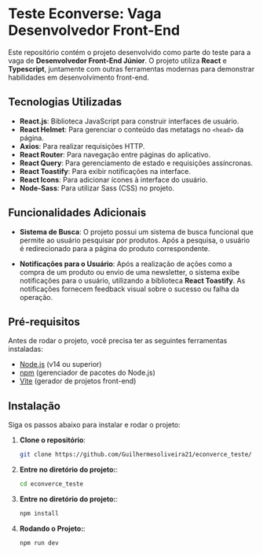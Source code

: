 # Teste Econverse: Vaga Desenvolvedor Front-End

Este repositório contém o projeto desenvolvido como parte do teste para a vaga de **Desenvolvedor Front-End Júnior**. O projeto utiliza **React** e **Typescript**, juntamente com outras ferramentas modernas para demonstrar habilidades em desenvolvimento front-end.

## Tecnologias Utilizadas

- **React.js**: Biblioteca JavaScript para construir interfaces de usuário.
- **React Helmet**: Para gerenciar o conteúdo das metatags no `<head>` da página.
- **Axios**: Para realizar requisições HTTP.
- **React Router**: Para navegação entre páginas do aplicativo.
- **React Query**: Para gerenciamento de estado e requisições assíncronas.
- **React Toastify**: Para exibir notificações na interface.
- **React Icons**: Para adicionar ícones à interface do usuário.
- **Node-Sass**: Para utilizar Sass (CSS) no projeto.

## Funcionalidades Adicionais

- **Sistema de Busca**: O projeto possui um sistema de busca funcional que permite ao usuário pesquisar por produtos. Após a pesquisa, o usuário é redirecionado para a página do produto correspondente.
  
- **Notificações para o Usuário**: Após a realização de ações como a compra de um produto ou envio de uma newsletter, o sistema exibe notificações para o usuário, utilizando a biblioteca **React Toastify**. As notificações fornecem feedback visual sobre o sucesso ou falha da operação.

## Pré-requisitos

Antes de rodar o projeto, você precisa ter as seguintes ferramentas instaladas:

- [Node.js](https://nodejs.org/) (v14 ou superior)
- [npm](https://www.npmjs.com/) (gerenciador de pacotes do Node.js)
- [Vite](https://vitejs.dev/) (gerador de projetos front-end)

## Instalação

Siga os passos abaixo para instalar e rodar o projeto:

1. **Clone o repositório**:

   ```bash
   git clone https://github.com/Guilhermesoliveira21/econverce_teste/

2. **Entre no diretório do projeto:**:

   ```bash
   cd econverce_teste

3. **Entre no diretório do projeto:**:

   ```bash
   npm install

4. **Rodando o Projeto:**:

   ```bash
   npm run dev

